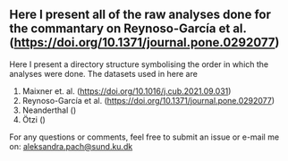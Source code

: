 ## Here I present all of the raw analyses done for the commantary on Reynoso-García et al. (https://doi.org/10.1371/journal.pone.0292077)

Here I present a directory structure symbolising the order in which the analyses were done. 
The datasets used in here are
1. Maixner et. al. (https://doi.org/10.1016/j.cub.2021.09.031)
2. Reynoso-García et al. (https://doi.org/10.1371/journal.pone.0292077)
3. Neanderthal ()
4. Ötzi ()

For any questions or comments, feel free to submit an issue or e-mail me on: aleksandra.pach@sund.ku.dk
